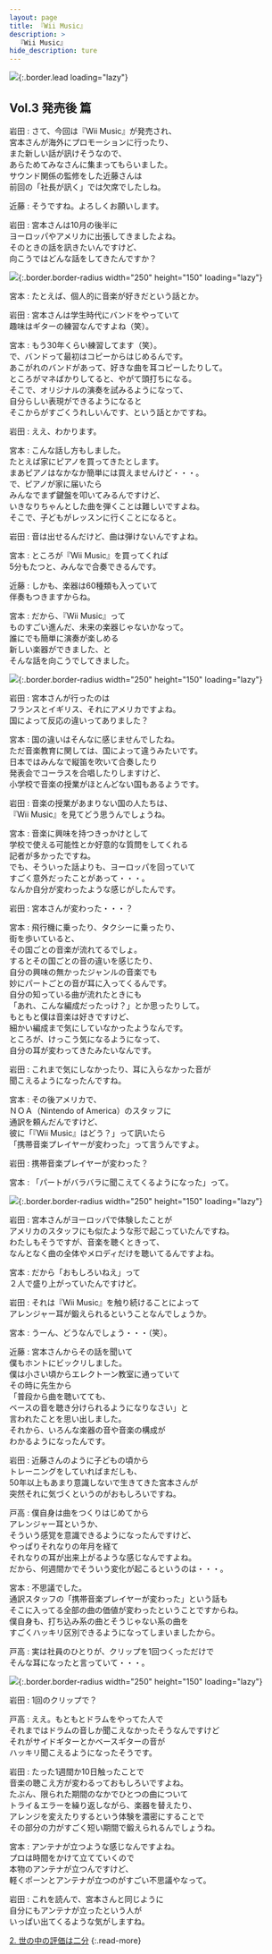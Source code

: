 ```yaml
---
layout: page
title: 『Wii Music』
description: >
  『Wii Music』
hide_description: ture
---
```


![](/interviews/jp/wii/r64j/vol3/img/mainvisual1.jpg){:.border.lead loading="lazy"}

## Vol.3 発売後 篇

岩田
: さて、今回は『Wii Music』が発売され、<br>宮本さんが海外にプロモーションに行ったり、<br>また新しい話が訊けそうなので、<br>あらためてみなさんに集まってもらいました。<br>サウンド関係の監修をした近藤さんは<br>前回の「社長が訊く」では欠席でしたしね。

近藤
: そうですね。よろしくお願いします。

岩田
: 宮本さんは10月の後半に<br>ヨーロッパやアメリカに出張してきましたよね。<br>そのときの話を訊きたいんですけど、<br>向こうではどんな話をしてきたんですか？

![](/interviews/jp/wii/r64j/vol3/img/photo1.jpg){:.border.border-radius width="250" height="150" loading="lazy"}

宮本
: たとえば、個人的に音楽が好きだという話とか。

岩田
: 宮本さんは学生時代にバンドをやっていて<br>趣味はギターの練習なんですよね（笑）。

宮本
: もう30年くらい練習してます（笑）。<br>で、バンドって最初はコピーからはじめるんです。<br>あこがれのバンドがあって、好きな曲を耳コピーしたりして。<br>ところがマネばかりしてると、やがて頭打ちになる。<br>そこで、オリジナルの演奏を試みるようになって、<br>自分らしい表現ができるようになると<br>そこからがすごくうれしいんです、という話とかですね。

岩田
: ええ、わかります。

宮本
: こんな話し方もしました。<br>たとえば家にピアノを買ってきたとします。<br>まあピアノはなかなか簡単には買えませんけど・・・。<br>で、ピアノが家に届いたら<br>みんなでまず鍵盤を叩いてみるんですけど、<br>いきなりちゃんとした曲を弾くことは難しいですよね。<br>そこで、子どもがレッスンに行くことになると。

岩田
: 音は出せるんだけど、曲は弾けないんですよね。

宮本
: ところが『Wii Music』を買ってくれば<br>5分もたつと、みんなで合奏できるんです。

近藤
: しかも、楽器は60種類も入っていて<br>伴奏もつきますからね。

宮本
: だから、『Wii Music』って<br>ものすごい進んだ、未来の楽器じゃないかなって。<br>誰にでも簡単に演奏が楽しめる<br>新しい楽器ができました、と<br>そんな話を向こうでしてきました。

![](/interviews/jp/wii/r64j/vol3/img/photo2.jpg){:.border.border-radius width="250" height="150" loading="lazy"}

岩田
: 宮本さんが行ったのは<br>フランスとイギリス、それにアメリカですよね。<br>国によって反応の違いってありました？

宮本
: 国の違いはそんなに感じませんでしたね。<br>ただ音楽教育に関しては、国によって違うみたいです。<br>日本ではみんなで縦笛を吹いて合奏したり<br>発表会でコーラスを合唱したりしますけど、<br>小学校で音楽の授業がほとんどない国もあるようです。

岩田
: 音楽の授業があまりない国の人たちは、<br>『Wii Music』を見てどう思うんでしょうね。

宮本
: 音楽に興味を持つきっかけとして<br>学校で使える可能性とか好意的な質問をしてくれる<br>記者が多かったですね。<br>でも、そういった話よりも、ヨーロッパを回っていて<br>すごく意外だったことがあって・・・。<br>なんか自分が変わったような感じがしたんです。

岩田
: 宮本さんが変わった・・・？

宮本
: 飛行機に乗ったり、タクシーに乗ったり、<br>街を歩いていると、<br>その国ごとの音楽が流れてるでしょ。<br>するとその国ごとの音の違いを感じたり、<br>自分の興味の無かったジャンルの音楽でも<br>妙にパートごとの音が耳に入ってくるんです。<br>自分の知っている曲が流れたときにも<br>「あれ、こんな編成だったっけ？」とか思ったりして。<br>もともと僕は音楽は好きですけど、<br>細かい編成まで気にしていなかったようなんです。<br>ところが、けっこう気になるようになって、<br>自分の耳が変わってきたみたいなんです。

岩田
: これまで気にしなかったり、耳に入らなかった音が<br>聞こえるようになったんですね。

宮本
: その後アメリカで、<br>ＮＯＡ（Nintendo of America）のスタッフに<br>通訳を頼んだんですけど、<br>彼に「『Wii Music』はどう？」って訊いたら<br>「携帯音楽プレイヤーが変わった」って言うんですよ。

岩田
: 携帯音楽プレイヤーが変わった？

宮本
: 「パートがバラバラに聞こえてくるようになった」って。

![](/interviews/jp/wii/r64j/vol3/img/photo3.jpg){:.border.border-radius width="250" height="150" loading="lazy"}

岩田
: 宮本さんがヨーロッパで体験したことが<br>アメリカのスタッフにも似たような形で起こっていたんですね。<br>わたしもそうですが、音楽を聴くときって、<br>なんとなく曲の全体やメロディだけを聴いてるんですよね。

宮本
: だから「おもしろいねえ」って<br>２人で盛り上がっていたんですけど。

岩田
: それは『Wii Music』を触り続けることによって<br>アレンジャー耳が鍛えられるということなんでしょうか。

宮本
: うーん、どうなんでしょう・・・（笑）。

近藤
: 宮本さんからその話を聞いて<br>僕もホントにビックリしました。<br>僕は小さい頃からエレクトーン教室に通っていて<br>その時に先生から<br>「普段から曲を聴いてても、<br>ベースの音を聴き分けられるようになりなさい」と<br>言われたことを思い出しました。<br>それから、いろんな楽器の音や音楽の構成が<br>わかるようになったんです。

岩田
: 近藤さんのように子どもの頃から<br>トレーニングをしていればまだしも、<br>50年以上もあまり意識しないで生きてきた宮本さんが<br>突然それに気づくというのがおもしろいですね。

戸高
: 僕自身は曲をつくりはじめてから<br>アレンジャー耳というか、<br>そういう感覚を意識できるようになったんですけど、<br>やっぱりそれなりの年月を経て<br>それなりの耳が出来上がるような感じなんですよね。<br>だから、何週間かでそういう変化が起こるというのは・・・。

宮本
: 不思議でした。<br>通訳スタッフの「携帯音楽プレイヤーが変わった」という話も<br>そこに入ってる全部の曲の価値が変わったということですからね。<br>僕自身も、打ち込み系の曲とそうじゃない系の曲を<br>すごくハッキリ区別できるようになってしまいましたから。

戸高
: 実は社員のひとりが、クリップを1回つくっただけで<br>そんな耳になったと言っていて・・・。

![](/interviews/jp/wii/r64j/vol3/img/photo4.jpg){:.border.border-radius width="250" height="150" loading="lazy"}

岩田
: 1回のクリップで？

戸高
: ええ。もともとドラムをやってた人で<br>それまではドラムの音しか聞こえなかったそうなんですけど<br>それがサイドギターとかベースギターの音が<br>ハッキリ聞こえるようになったそうです。

岩田
: たった1週間か10日触ったことで<br>音楽の聴こえ方が変わるっておもしろいですよね。<br>たぶん、限られた期間のなかでひとつの曲について<br>トライ＆エラーを繰り返しながら、楽器を替えたり、<br>アレンジを変えたりするという体験を濃密にすることで<br>その部分の力がすごく短い期間で鍛えられるんでしょうね。

宮本
: アンテナが立つような感じなんですよね。<br>プロは時間をかけて立てていくので<br>本物のアンテナが立つんですけど、<br>軽くポーンとアンテナが立つのがすごい不思議やなって。

岩田
: これを読んで、宮本さんと同じように<br>自分にもアンテナが立ったという人が<br>いっぱい出てくるような気がしますね。

[2. 世の中の評価は二分](2.md)
{:.read-more}

